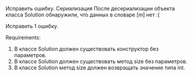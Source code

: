 Исправить ошибку. Сериализация
После десериализации объекта класса Solution обнаружили, что данных в словаре [m] нет :(

Исправить 1 ошибку.


Requirements:
1. В классе Solution должен существовать конструктор без параметров.
2. В классе Solution должен существовать метод size без параметров.
3. В классе Solution метод size должен возвращать значение типа int.

